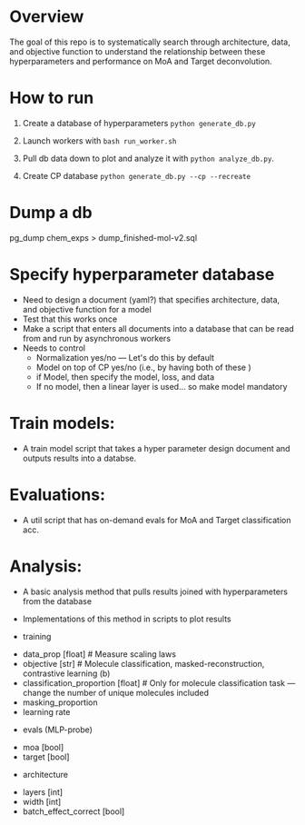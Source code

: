 # Overview
The goal of this repo is to systematically search through architecture, data, and objective function to understand the relationship between these hyperparameters and performance on MoA and Target deconvolution.

# How to run

1. Create a database of hyperparameters `python generate_db.py`
2. Launch workers with `bash run_worker.sh`
3. Pull db data down to plot and analyze it with `python analyze_db.py`.

4. Create CP database `python generate_db.py --cp --recreate`

# Dump a db
pg_dump chem_exps > dump_finished-mol-v2.sql

# Specify hyperparameter database
- Need to design a document (yaml?) that specifies architecture, data, and objective function for a model
- Test that this works once
- Make a script that enters all documents into a database that can be read from and run by asynchronous workers
- Needs to control
	+ Normalization yes/no — Let's do this by default
	+ Model on top of CP yes/no  (i.e., by having both of these )
	+ if Model, then specify the model, loss, and data
	- If no model, then a linear layer is used... so make model mandatory

# Train models:
- A train model script that takes a hyper parameter design document and outputs results into a databse.

# Evaluations:
- A util script that has on-demand evals for MoA and Target classification acc.

# Analysis:
- A basic analysis method that pulls results joined with hyperparameters from the database
- Implementations of this method in scripts to plot results




- training
+ data_prop [float]  # Measure scaling laws
+ objective [str]  # Molecule classification, masked-reconstruction, contrastive learning (b)
+ classification_proportion [float]  # Only for molecule classification task — change the number of unique molecules included
+ masking_proportion
+ learning rate

- evals (MLP-probe)
+ moa [bool]
+ target [bool]

- architecture
+ layers [int]
+ width [int]
+ batch_effect_correct [bool]





